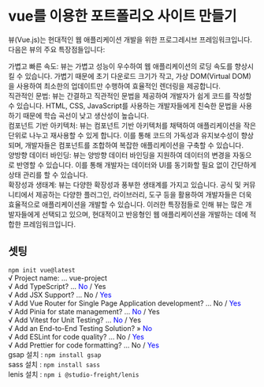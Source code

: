 # vue를 이용한 포트폴리오 사이트 만들기
뷰(Vue.js)는 현대적인 웹 애플리케이션 개발을 위한 프로그레시브 프레임워크입니다. 다음은 뷰의 주요 특장점들입니다:   

가볍고 빠른 속도: 뷰는 가볍고 성능이 우수하여 웹 애플리케이션의 로딩 속도를 향상시킬 수 있습니다. 가볍기 때문에 초기 다운로드 크기가 작고, 가상 DOM(Virtual DOM)을 사용하여 최소한의 업데이트만 수행하여 효율적인 렌더링을 제공합니다.   
직관적인 문법: 뷰는 간결하고 직관적인 문법을 제공하여 개발자가 쉽게 코드를 작성할 수 있습니다. HTML, CSS, JavaScript를 사용하는 개발자들에게 친숙한 문법을 사용하기 때문에 학습 곡선이 낮고 생산성이 높습니다.   
컴포넌트 기반 아키텍처: 뷰는 컴포넌트 기반 아키텍처를 채택하여 애플리케이션을 작은 단위로 나누고 재사용할 수 있게 합니다. 이를 통해 코드의 가독성과 유지보수성이 향상되며, 개발자들은 컴포넌트를 조합하여 복잡한 애플리케이션을 구축할 수 있습니다.   
양방향 데이터 바인딩: 뷰는 양방향 데이터 바인딩을 지원하여 데이터의 변경을 자동으로 반영할 수 있습니다. 이를 통해 개발자는 데이터와 UI를 동기화할 필요 없이 간단하게 상태 관리를 할 수 있습니다.   
확장성과 생태계: 뷰는 다양한 확장성과 풍부한 생태계를 가지고 있습니다. 공식 및 커뮤니티에서 제공하는 다양한 플러그인, 라이브러리, 도구 등을 활용하여 개발자들은 더욱 효율적으로 애플리케이션을 개발할 수 있습니다.
이러한 특장점들로 인해 뷰는 많은 개발자들에게 선택되고 있으며, 현대적이고 반응형인 웹 애플리케이션을 개발하는 데에 적합한 프레임워크입니다.   

## 셋팅
`npm init vue@latest`   
√ Project name: ... vue-project   
√ Add TypeScript? ... <span style="color: blue">No</span> / Yes   
√ Add JSX Support? ... No / <span style="color: blue">Yes</span>    
√ Add Vue Router for Single Page Application development? ... No / <span style="color: blue">Yes</span>   
√ Add Pinia for state management? ... <span style="color: blue">No</span> / Yes   
√ Add Vitest for Unit Testing? ... <span style="color: blue">No</span> / Yes   
√ Add an End-to-End Testing Solution? » <span style="color: blue">No</span>   
√ Add ESLint for code quality? ... No / <span style="color: blue">Yes</span>   
√ Add Prettier for code formatting? ... No / <span style="color: blue">Yes</span>   
gsap 설치 : `npm install gsap`   
sass 설치 : `npm install sass`   
lenis 설치 : `npm i @studio-freight/lenis`   



